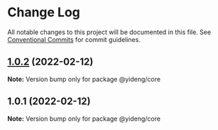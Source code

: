 # Change Log

All notable changes to this project will be documented in this file.
See [Conventional Commits](https://conventionalcommits.org) for commit guidelines.

## [1.0.2](https://github.com/lgwebdream/yideng-libs/compare/@yideng/core@1.0.1...@yideng/core@1.0.2) (2022-02-12)

**Note:** Version bump only for package @yideng/core





## 1.0.1 (2022-02-12)

**Note:** Version bump only for package @yideng/core
